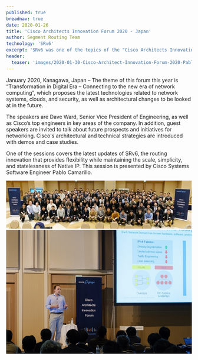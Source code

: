 ```yaml
---
published: true
breadnav: true
date: 2020-01-26
title: 'Cisco Architects Innovation Forum 2020 - Japan'
author: Segment Routing Team
technology: 'SRv6'
excerpt: 'SRv6 was one of the topics of the "Cisco Architects Innovation Forum 2020" in Japan, a forum that discusses latest technologies and future architectural changes.'
header:
  teaser: 'images/2020-01-30-Cisco-Architect-Innovation-Forum-2020-Pablo-teaser.jpg'
---    
```


January 2020, Kanagawa, Japan – The theme of this forum this year is “Transformation in Digital Era – Connecting to the new era of network computing”, which proposes the latest technologies related to network systems, clouds, and security, as well as architectural changes to be looked at in the future.

The speakers are Dave Ward, Senior Vice President of Engineering, as well as Cisco’s top engineers in key areas of the company. In addition, guest speakers are invited to talk about future prospects and initiatives for networking. Cisco's architectural and technical strategies are introduced with demos and case studies.

One of the sessions covers the latest updates of SRv6, the routing innovation that provides flexibility while maintaining the scale, simplicity, and statelessness of Native IP. This session is presented by Cisco Systems Software Engineer Pablo Camarillo.

<img src="images/2020-01-30-Cisco-Architect-Innovation-Forum-2020-group-photo.jpg">

<img src="images/2020-01-30-Cisco-Architect-Innovation-Forum-2020-Pablo.jpg">

